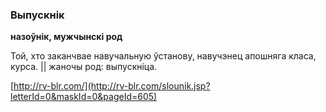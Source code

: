 ### Выпускнік
**назоўнік, мужчынскі род**

Той, хто заканчвае навучальную ўстанову, навучэнец апошняга класа, курса. || жаночы род: выпускніца.

<a rel="author">[http://rv-blr.com/](http://rv-blr.com/slounik.jsp?letterId=0&maskId=0&pageId=605)</a>
